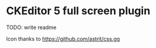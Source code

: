 # CKEditor 5 full screen plugin

TODO: write readme

Icon thanks to https://github.com/astrit/css.gg
